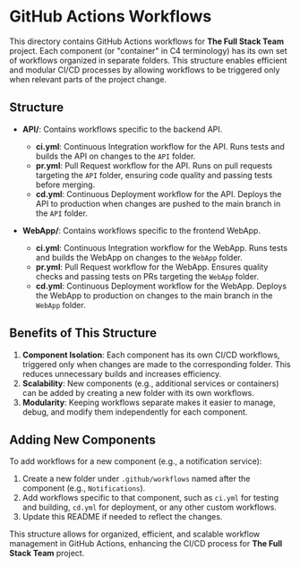 # GitHub Actions Workflows

This directory contains GitHub Actions workflows for **The Full Stack Team** project. Each component (or "container" in C4 terminology) has its own set of workflows organized in separate folders. This structure enables efficient and modular CI/CD processes by allowing workflows to be triggered only when relevant parts of the project change.

## Structure

- **API/**: Contains workflows specific to the backend API.
  - **ci.yml**: Continuous Integration workflow for the API. Runs tests and builds the API on changes to the `API` folder.
  - **pr.yml**: Pull Request workflow for the API. Runs on pull requests targeting the `API` folder, ensuring code quality and passing tests before merging.
  - **cd.yml**: Continuous Deployment workflow for the API. Deploys the API to production when changes are pushed to the main branch in the `API` folder.

- **WebApp/**: Contains workflows specific to the frontend WebApp.
  - **ci.yml**: Continuous Integration workflow for the WebApp. Runs tests and builds the WebApp on changes to the `WebApp` folder.
  - **pr.yml**: Pull Request workflow for the WebApp. Ensures quality checks and passing tests on PRs targeting the `WebApp` folder.
  - **cd.yml**: Continuous Deployment workflow for the WebApp. Deploys the WebApp to production on changes to the main branch in the `WebApp` folder.

## Benefits of This Structure

1. **Component Isolation**: Each component has its own CI/CD workflows, triggered only when changes are made to the corresponding folder. This reduces unnecessary builds and increases efficiency.
2. **Scalability**: New components (e.g., additional services or containers) can be added by creating a new folder with its own workflows.
3. **Modularity**: Keeping workflows separate makes it easier to manage, debug, and modify them independently for each component.

## Adding New Components

To add workflows for a new component (e.g., a notification service):
1. Create a new folder under `.github/workflows` named after the component (e.g., `Notifications`).
2. Add workflows specific to that component, such as `ci.yml` for testing and building, `cd.yml` for deployment, or any other custom workflows.
3. Update this README if needed to reflect the changes.

This structure allows for organized, efficient, and scalable workflow management in GitHub Actions, enhancing the CI/CD process for **The Full Stack Team** project.
